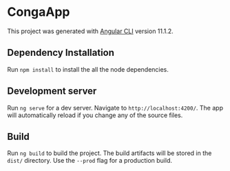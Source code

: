# CongaApp

This project was generated with [Angular CLI](https://github.com/angular/angular-cli) version 11.1.2.

## Dependency Installation

Run `npm install` to install the all the node dependencies.


## Development server

Run `ng serve` for a dev server. Navigate to `http://localhost:4200/`. The app will automatically reload if you change any of the source files.

## Build

Run `ng build` to build the project. The build artifacts will be stored in the `dist/` directory. Use the `--prod` flag for a production build.


